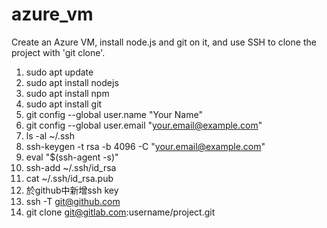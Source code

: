 # azure_vm
Create an Azure VM, install node.js and git on it, and use SSH to clone the project with 'git clone'.

1. sudo apt update
2. sudo apt install nodejs
3. sudo apt install npm
4. sudo apt install git
5. git config --global user.name "Your Name"
6. git config --global user.email "your.email@example.com"
7. ls -al ~/.ssh
8. ssh-keygen -t rsa -b 4096 -C "your.email@example.com"
9. eval "$(ssh-agent -s)"
10. ssh-add ~/.ssh/id_rsa
11. cat ~/.ssh/id_rsa.pub
12. 於github中新增ssh key
13. ssh -T git@github.com
14. git clone git@gitlab.com:username/project.git



